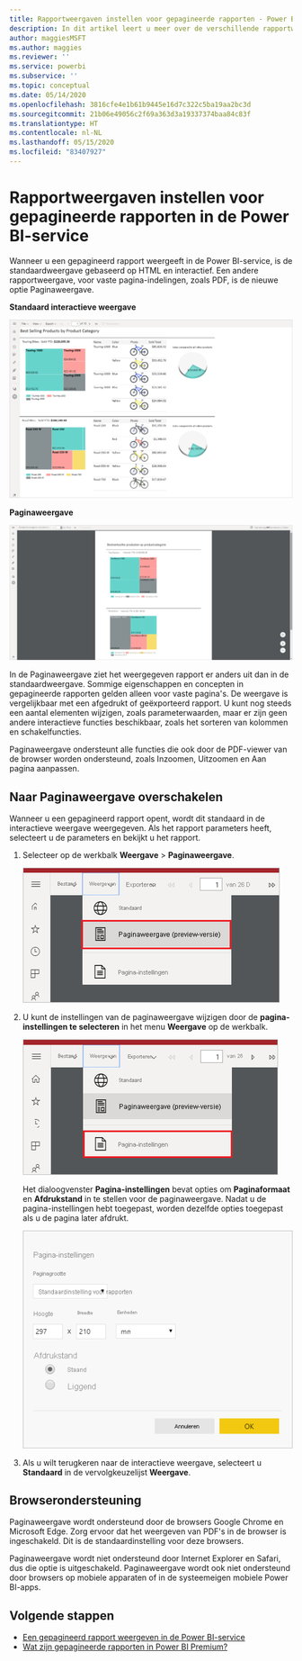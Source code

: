 ```yaml
---
title: Rapportweergaven instellen voor gepagineerde rapporten - Power BI
description: In dit artikel leert u meer over de verschillende rapportweergaven die beschikbaar zijn voor gepagineerde rapporten in de Power BI-service.
author: maggiesMSFT
ms.author: maggies
ms.reviewer: ''
ms.service: powerbi
ms.subservice: ''
ms.topic: conceptual
ms.date: 05/14/2020
ms.openlocfilehash: 3816cfe4e1b61b9445e16d7c322c5ba19aa2bc3d
ms.sourcegitcommit: 21b06e49056c2f69a363d3a19337374baa84c83f
ms.translationtype: HT
ms.contentlocale: nl-NL
ms.lasthandoff: 05/15/2020
ms.locfileid: "83407927"
---
```

# <a name="set-report-views-for-paginated-reports-in-the-power-bi-service"></a>Rapportweergaven instellen voor gepagineerde rapporten in de Power BI-service

Wanneer u een gepagineerd rapport weergeeft in de Power BI-service, is de standaardweergave gebaseerd op HTML en interactief. Een andere rapportweergave, voor vaste pagina-indelingen, zoals PDF, is de nieuwe optie Paginaweergave.

**Standaard interactieve weergave**

![Standaardweergave](media/page-view/power-bi-paginated-default-view.png)

**Paginaweergave**

![Paginaweergave](media/page-view/power-bi-paginated-page-view.png)

In de Paginaweergave ziet het weergegeven rapport er anders uit dan in de standaardweergave. Sommige eigenschappen en concepten in gepagineerde rapporten gelden alleen voor vaste pagina's. De weergave is vergelijkbaar met een afgedrukt of geëxporteerd rapport. U kunt nog steeds een aantal elementen wijzigen, zoals parameterwaarden, maar er zijn geen andere interactieve functies beschikbaar, zoals het sorteren van kolommen en schakelfuncties.

Paginaweergave ondersteunt alle functies die ook door de PDF-viewer van de browser worden ondersteund, zoals Inzoomen, Uitzoomen en Aan pagina aanpassen.

## <a name="switch-to-page-view"></a>Naar Paginaweergave overschakelen

Wanneer u een gepagineerd rapport opent, wordt dit standaard in de interactieve weergave weergegeven. Als het rapport parameters heeft, selecteert u de parameters en bekijkt u het rapport.

1. Selecteer op de werkbalk **Weergave** > **Paginaweergave**.

    ![Naar Paginaweergave overschakelen](media/page-view/power-bi-paginated-page-view-dropdown.png)

2. U kunt de instellingen van de paginaweergave wijzigen door de **pagina-instellingen te selecteren** in het menu **Weergave** op de werkbalk. 

    ![Pagina-instellingen selecteren](media/page-view/power-bi-paginated-page-settings-dropdown.png)
    
    Het dialoogvenster **Pagina-instellingen** bevat opties om **Paginaformaat** en **Afdrukstand** in te stellen voor de paginaweergave. Nadat u de pagina-instellingen hebt toegepast, worden dezelfde opties toegepast als u de pagina later afdrukt.
   
    ![Dialoogvenster Pagina-instellingen](media/page-view/power-bi-paginated-page-settings-dialog.png)

3. Als u wilt terugkeren naar de interactieve weergave, selecteert u **Standaard** in de vervolgkeuzelijst **Weergave**.

## <a name="browser-support"></a>Browserondersteuning

Paginaweergave wordt ondersteund door de browsers Google Chrome en Microsoft Edge. Zorg ervoor dat het weergeven van PDF's in de browser is ingeschakeld. Dit is de standaardinstelling voor deze browsers.

Paginaweergave wordt niet ondersteund door Internet Explorer en Safari, dus die optie is uitgeschakeld. Paginaweergave wordt ook niet ondersteund door browsers op mobiele apparaten of in de systeemeigen mobiele Power BI-apps.  


## <a name="next-steps"></a>Volgende stappen

- [Een gepagineerd rapport weergeven in de Power BI-service](../consumer/paginated-reports-view-power-bi-service.md)
- [Wat zijn gepagineerde rapporten in Power BI Premium?](paginated-reports-report-builder-power-bi.md)
